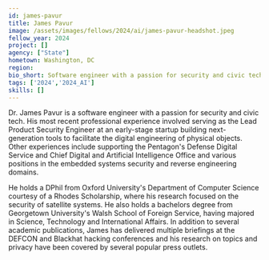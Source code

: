 ```yaml
---
id: james-pavur
title: James Pavur
image: /assets/images/fellows/2024/ai/james-pavur-headshot.jpeg
fellow_year: 2024
project: []
agency: ["State"]
hometown: Washington, DC
region: 
bio_short: Software engineer with a passion for security and civic tech.
tags: ['2024','2024_AI']
skills: []
---
```


Dr. James Pavur is a software engineer with a passion for security and civic tech. His most recent professional experience involved serving as the Lead Product Security Engineer at an early-stage startup building next-generation tools to facilitate the digital engineering of physical objects. Other experiences include supporting the Pentagon's Defense Digital Service and Chief Digital and Artificial Intelligence Office and various positions in the embedded systems security and reverse engineering domains.

He holds a DPhil from Oxford University's Department of Computer Science courtesy of a Rhodes Scholarship, where his research focused on the security of satellite systems. He also holds a bachelors degree from Georgetown University's Walsh School of Foreign Service, having majored in Science, Technology and International Affairs. In addition to several academic publications, James has delivered multiple briefings at the DEFCON and Blackhat hacking conferences and his research on topics and privacy have been covered by several popular press outlets.